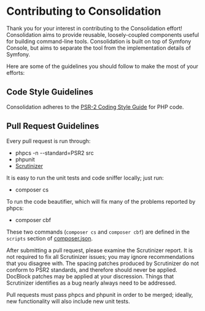 # Contributing to Consolidation

Thank you for your interest in contributing to the Consolidation effort!  Consolidation aims to provide reusable, loosely-coupled components useful for building command-line tools. Consolidation is built on top of Symfony Console, but aims to separate the tool from the implementation details of Symfony.

Here are some of the guidelines you should follow to make the most of your efforts:

## Code Style Guidelines

Consolidation adheres to the [PSR-2 Coding Style Guide](http://www.php-fig.org/psr/psr-2/) for PHP code.

## Pull Request Guidelines

Every pull request is run through:

  - phpcs -n --standard=PSR2 src
  - phpunit
  - [Scrutinizer](https://scrutinizer-ci.com/g/consolidation/config/)
  
It is easy to run the unit tests and code sniffer locally; just run:

  - composer cs

To run the code beautifier, which will fix many of the problems reported by phpcs:

  - composer cbf

These two commands (`composer cs` and `composer cbf`) are defined in the `scripts` section of [composer.json](composer.json).

After submitting a pull request, please examine the Scrutinizer report. It is not required to fix all Scrutinizer issues; you may ignore recommendations that you disagree with. The spacing patches produced by Scrutinizer do not conform to PSR2 standards, and therefore should never be applied. DocBlock patches may be applied at your discression. Things that Scrutinizer identifies as a bug nearly always need to be addressed.

Pull requests must pass phpcs and phpunit in order to be merged; ideally, new functionality will also include new unit tests.
